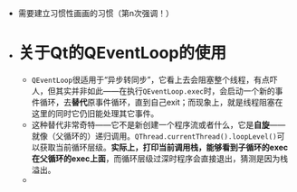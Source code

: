 - 需要建立习惯性画画的习惯（第n次强调！）
- # 关于Qt的QEventLoop的使用
	- `QEventLoop`很适用于“异步转同步”，它看上去会阻塞整个线程，有点吓人，但其实并非如此——在执行`QEventLoop.exec`时，会启动一个新的事件循环，去**替代**原事件循环，直到自己exit；而现象上，就是线程阻塞在这里的同时它仍旧能处理其它事件。
	- 这种替代非常奇特——它不是新创建一个程序流或者什么，它是**自旋**——就像（父循环的）递归调用。`QThread.currentThread().loopLevel()`可以获取当前循环层级。**实际上，打印当前调用栈，能够看到子循环的exec在父循环的exec上面**，而循环层级过深时程序会直接退出，猜测是因为栈溢出。
	-